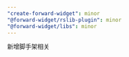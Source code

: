 ```yaml
---
"create-forward-widget": minor
"@forward-widget/rslib-plugin": minor
"@forward-widget/libs": minor
---
```


新增脚手架相关
